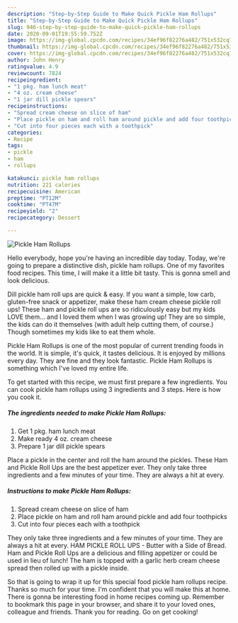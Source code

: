 ```yaml
---
description: "Step-by-Step Guide to Make Quick Pickle Ham Rollups"
title: "Step-by-Step Guide to Make Quick Pickle Ham Rollups"
slug: 946-step-by-step-guide-to-make-quick-pickle-ham-rollups
date: 2020-09-01T19:55:59.752Z
image: https://img-global.cpcdn.com/recipes/34ef96f82276a482/751x532cq70/pickle-ham-rollups-recipe-main-photo.jpg
thumbnail: https://img-global.cpcdn.com/recipes/34ef96f82276a482/751x532cq70/pickle-ham-rollups-recipe-main-photo.jpg
cover: https://img-global.cpcdn.com/recipes/34ef96f82276a482/751x532cq70/pickle-ham-rollups-recipe-main-photo.jpg
author: John Henry
ratingvalue: 4.9
reviewcount: 7824
recipeingredient:
- "1 pkg. ham lunch meat"
- "4 oz. cream cheese"
- "1 jar dill pickle spears"
recipeinstructions:
- "Spread cream cheese on slice of ham"
- "Place pickle on ham and roll ham around pickle and add four toothpicks"
- "Cut into four pieces each with a toothpick"
categories:
- Recipe
tags:
- pickle
- ham
- rollups

katakunci: pickle ham rollups 
nutrition: 221 calories
recipecuisine: American
preptime: "PT12M"
cooktime: "PT47M"
recipeyield: "2"
recipecategory: Dessert

---
```



![Pickle Ham Rollups](https://img-global.cpcdn.com/recipes/34ef96f82276a482/751x532cq70/pickle-ham-rollups-recipe-main-photo.jpg)

Hello everybody, hope you're having an incredible day today. Today, we're going to prepare a distinctive dish, pickle ham rollups. One of my favorites food recipes. This time, I will make it a little bit tasty. This is gonna smell and look delicious.

Dill pickle ham roll ups are quick &amp; easy. If you want a simple, low carb, gluten-free snack or appetizer, make these ham cream cheese pickle roll ups! These ham and pickle roll ups are so ridiculously easy but my kids LOVE them… and I loved them when I was growing up! They are so simple, the kids can do it themselves (with adult help cutting them, of course.) Though sometimes my kids like to eat them whole.

Pickle Ham Rollups is one of the most popular of current trending foods in the world. It is simple, it's quick, it tastes delicious. It is enjoyed by millions every day. They are fine and they look fantastic. Pickle Ham Rollups is something which I've loved my entire life.


To get started with this recipe, we must first prepare a few ingredients. You can cook pickle ham rollups using 3 ingredients and 3 steps. Here is how you cook it.

<!--inarticleads1-->

##### The ingredients needed to make Pickle Ham Rollups:

1. Get 1 pkg. ham lunch meat
1. Make ready 4 oz. cream cheese
1. Prepare 1 jar dill pickle spears


Place a pickle in the center and roll the ham around the pickles. These Ham and Pickle Roll Ups are the best appetizer ever. They only take three ingredients and a few minutes of your time. They are always a hit at every. 

<!--inarticleads2-->

##### Instructions to make Pickle Ham Rollups:

1. Spread cream cheese on slice of ham
1. Place pickle on ham and roll ham around pickle and add four toothpicks
1. Cut into four pieces each with a toothpick


They only take three ingredients and a few minutes of your time. They are always a hit at every. HAM PICKLE ROLL UPS - Butter with a Side of Bread. Ham and Pickle Roll Ups are a delicious and filling appetizer or could be used in lieu of lunch! The ham is topped with a garlic herb cream cheese spread then rolled up with a pickle inside. 

So that is going to wrap it up for this special food pickle ham rollups recipe. Thanks so much for your time. I'm confident that you will make this at home. There is gonna be interesting food in home recipes coming up. Remember to bookmark this page in your browser, and share it to your loved ones, colleague and friends. Thank you for reading. Go on get cooking!
